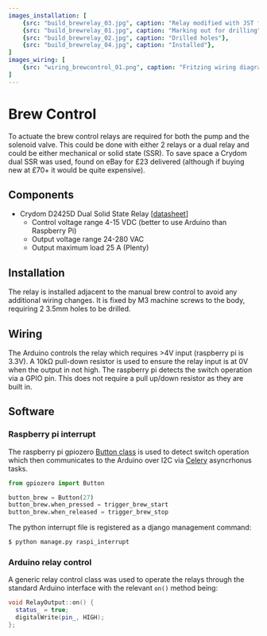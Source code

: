 ```yaml
---
images_installation: [
    {src: "build_brewrelay_03.jpg", caption: "Relay modified with JST female connector"},
    {src: "build_brewrelay_01.jpg", caption: "Marking out for drilling"},
    {src: "build_brewrelay_02.jpg", caption: "Drilled holes"},
    {src: "build_brewrelay_04.jpg", caption: "Installed"},
]
images_wiring: [
    {src: "wiring_brewcontrol_01.png", caption: "Fritzing wiring diagram for brew control"},
]
---
```


# Brew Control
To actuate the brew control relays are required for both the pump and the solenoid valve. This could be done with either 2 relays or a dual relay and could be either mechanical or solid state (SSR). To save space a Crydom dual SSR was used, found on eBay for £23 delivered (although if buying new at £70+ it would be quite expensive).

## Components
* Crydom D2425D Dual Solid State Relay [[datasheet](http://www.crydom.com/en/products/catalog/dual-series-ac-panel-mount.pdf)]
    * Control voltage range 4-15 VDC (better to use Arduino than Raspberry Pi)
    * Output voltage range 24-280 VAC
    * Output maximum load 25 A (Plenty)

## Installation
The relay is installed adjacent to the manual brew control to avoid any additional wiring changes. It is fixed by M3 machine screws to the body, requiring 2 3.5mm holes to be drilled.

<DocsImageLayout :images="$frontmatter.images_installation" srcBase="/silvia/assets/build/"></DocsImageLayout>

## Wiring
The Arduino controls the relay which requires >4V input (raspberry pi is 3.3V). A 10k&#8486; pull-down resistor is used to ensure the relay input is at 0V when the output in not high. The raspberry pi detects the switch operation via a GPIO pin. This does not require a pull up/down resistor as they are built in.

<DocsImageLayout :images="$frontmatter.images_wiring" size="lg" srcBase="/silvia/assets/build/"></DocsImageLayout>

## Software

### Raspberry pi interrupt
The raspberry pi gpiozero [Button class](https://gpiozero.readthedocs.io/en/stable/api_input.html#gpiozero.Button) is used to detect switch operation which then communicates to the Arduino over I2C via [Celery](https://github.com/celery/celery) asyncrhonus tasks.

```python
from gpiozero import Button

button_brew = Button(27)
button_brew.when_pressed = trigger_brew_start
button_brew.when_released = trigger_brew_stop
```

The python interrupt file is registered as a django management command:
```bash
$ python manage.py raspi_interrupt
```

### Arduino relay control
A generic relay control class was used to operate the relays through the standard Arduino interface with the relevant `on()` method being:
```cpp
void RelayOutput::on() {
  status_ = true;
  digitalWrite(pin_, HIGH);
};

```
